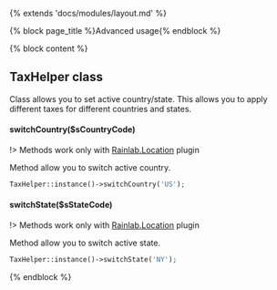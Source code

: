 {% extends 'docs/modules/layout.md' %}

{% block page_title %}Advanced usage{% endblock %}

{% block content %}

## TaxHelper class

Class allows you to set active country/state.
This allows you to apply different taxes for different countries and states.

#### switchCountry($sCountryCode)

!> Methods work only with [Rainlab.Location](https://octobercms.com/plugin/rainlab-location) plugin

Method allow you to switch active country.
```php
TaxHelper::instance()->switchCountry('US');
```

#### switchState($sStateCode)

!> Methods work only with [Rainlab.Location](https://octobercms.com/plugin/rainlab-location) plugin

Method allow you to switch active state.
```php
TaxHelper::instance()->switchState('NY');
```
{% endblock %}

